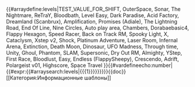 {{#arraydefine:levels|TEST_VALUE_FOR_SHIFT,
OuterSpace,
Sonar,
The Nightmare,
ReTraY,
Bloodbath,
Level Easy,
Dark Paradise,
Acid Factory,
Dreamland (Scanbrux),
Amplification,
Promises (Adiale),
The Lightning Road,
End Of Line,
Nine Circles,
Auto play area,
Chambers,
Dorabaebasic4,
Flappy Hexagon,
Speed Racer,
Back on Track RM,
Spooky Light,
X,
Cataclysm,
Xstep v2,
Shock,
Platinum Adventure,
Laser Room,
Infernal Arena,
Extinction,
Death Moon,
Dinosaur,
UFO Madness,
Through time,
Unity,
Ghoul,
Phantom,
SLAM,
Supersonic,
Dry Out RM,
Almighty,
YStep,
First Race,
Bloodlust,
Easy,
Endless (FlappySheepy),
Crescendo,
Adrift,
Polargeist v01,
Highscore,
Space Travel
}}{{#vardefineecho:number|{{#expr:{{#arraysearch:levels|{{{1}}}}}}}}}<noinclude>{{doc}}[[Категория:Информационные шаблоны]]</noinclude>